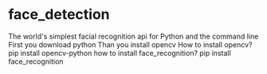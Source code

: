 # face_detection
The world's simplest facial recognition api for Python and the command line
First you download python Than you install opencv 
How to install opencv?
pip install opencv-python
how to install face_recognition?
pip install face_recognition
